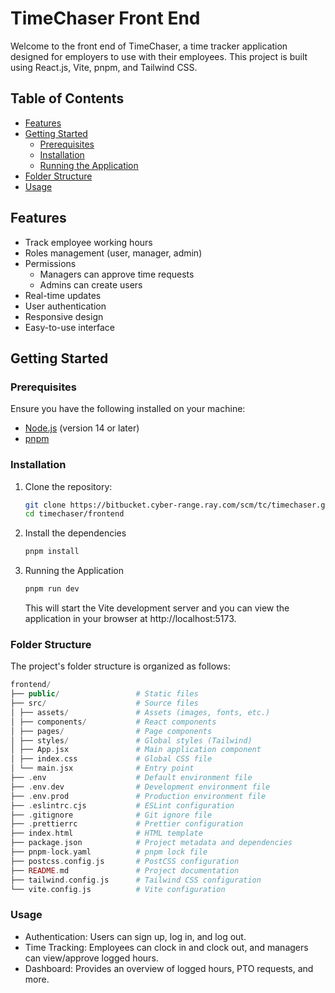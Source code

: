 # TimeChaser Front End

Welcome to the front end of TimeChaser, a time tracker application designed for employers to use with their employees. This project is built using React.js, Vite, pnpm, and Tailwind CSS.

## Table of Contents

- [Features](#features)
- [Getting Started](#getting-started)
  - [Prerequisites](#prerequisites)
  - [Installation](#installation)
  - [Running the Application](#running-the-application)
- [Folder Structure](#folder-structure)
- [Usage](#usage)

## Features

- Track employee working hours
- Roles management (user, manager, admin)
- Permissions
  - Managers can approve time requests
  - Admins can create users
- Real-time updates
- User authentication
- Responsive design
- Easy-to-use interface

## Getting Started

### Prerequisites

Ensure you have the following installed on your machine:

- [Node.js](https://nodejs.org/) (version 14 or later)
- [pnpm](https://pnpm.io/)

### Installation

1. Clone the repository:

   ```sh
   git clone https://bitbucket.cyber-range.ray.com/scm/tc/timechaser.git
   cd timechaser/frontend
   ```

2. Install the dependencies

   ```sh
   pnpm install
   ```

3. Running the Application
   ```sh
   pnpm run dev
   ```
   This will start the Vite development server and you can view the application in your browser at http://localhost:5173.

### Folder Structure

The project's folder structure is organized as follows:

```php
frontend/
├── public/                 # Static files
├── src/                    # Source files
│ ├── assets/               # Assets (images, fonts, etc.)
│ ├── components/           # React components
│ ├── pages/                # Page components
│ ├── styles/               # Global styles (Tailwind)
│ ├── App.jsx               # Main application component
│ ├── index.css             # Global CSS file
│ └── main.jsx              # Entry point
├── .env                    # Default environment file
├── .env.dev                # Development environment file
├── .env.prod               # Production environment file
├── .eslintrc.cjs           # ESLint configuration
├── .gitignore              # Git ignore file
├── .prettierrc             # Prettier configuration
├── index.html              # HTML template
├── package.json            # Project metadata and dependencies
├── pnpm-lock.yaml          # pnpm lock file
├── postcss.config.js       # PostCSS configuration
├── README.md               # Project documentation
├── tailwind.config.js      # Tailwind CSS configuration
└── vite.config.js          # Vite configuration
```

### Usage

- Authentication: Users can sign up, log in, and log out.
- Time Tracking: Employees can clock in and clock out, and managers can view/approve logged hours.
- Dashboard: Provides an overview of logged hours, PTO requests, and more.
